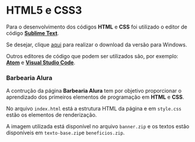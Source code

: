 # HTML5 e CSS3

Para o desenvolvimento dos códigos **HTML** e **CSS** foi utilizado o editor de código **[Sublime Text](https://www.sublimetext.com/)**.

Se desejar, clique [aqui](https://www.sublimetext.com/download_thanks?target=win-x64) para realizar o download da versão para Windows.

Outros editores de código que podem ser utilizados são, por exemplo: **[Atom](https://atom.io/)** e **[Visual Studio Code](https://code.visualstudio.com/)**.

### Barbearia Alura

A contrução da página **Barbearia Alura** tem por objetivo proporcionar o aprendizado dos primeiros elementos de programação em **HTML** e **CSS**.

No arquivo `index.html` está a estrutura HTML da página e em `style.css` estão os elementos de renderização.

A imagem utilizada está disponível no arquivo `banner.zip` e os textos estão disponíveis em `texto-base.zip`e `beneficios.zip`.
